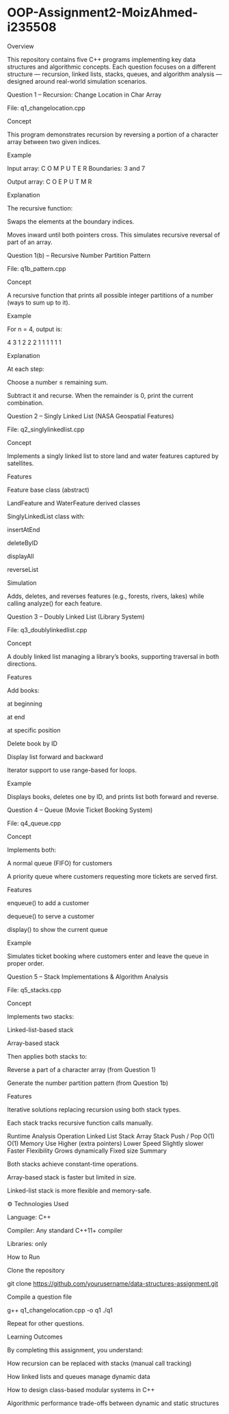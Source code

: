 # OOP-Assignment2-MoizAhmed-i235508
Overview

This repository contains five C++ programs implementing key data structures and algorithmic concepts.
Each question focuses on a different structure — recursion, linked lists, stacks, queues, and algorithm analysis — designed around real-world simulation scenarios.

 Question 1 – Recursion: Change Location in Char Array

File: q1_changelocation.cpp

Concept

This program demonstrates recursion by reversing a portion of a character array between two given indices.

Example

Input array:
C O M P U T E R
Boundaries: 3 and 7

Output array:
C O E P U T M R

Explanation

The recursive function:

Swaps the elements at the boundary indices.

Moves inward until both pointers cross.
This simulates recursive reversal of part of an array.

 Question 1(b) – Recursive Number Partition Pattern

File: q1b_pattern.cpp

Concept

A recursive function that prints all possible integer partitions of a number (ways to sum up to it).

Example

For n = 4, output is:

4
3 1
2 2
2 1 1
1 1 1 1

Explanation

At each step:

Choose a number ≤ remaining sum.

Subtract it and recurse.
When the remainder is 0, print the current combination.

 Question 2 – Singly Linked List (NASA Geospatial Features)

File: q2_singlylinkedlist.cpp

Concept

Implements a singly linked list to store land and water features captured by satellites.

Features

Feature base class (abstract)

LandFeature and WaterFeature derived classes

SinglyLinkedList class with:

insertAtEnd

deleteByID

displayAll

reverseList

Simulation

Adds, deletes, and reverses features (e.g., forests, rivers, lakes) while calling analyze() for each feature.

 Question 3 – Doubly Linked List (Library System)

File: q3_doublylinkedlist.cpp

Concept

A doubly linked list managing a library’s books, supporting traversal in both directions.

Features

Add books:

at beginning

at end

at specific position

Delete book by ID

Display list forward and backward

Iterator support to use range-based for loops.

Example

Displays books, deletes one by ID, and prints list both forward and reverse.

Question 4 – Queue (Movie Ticket Booking System)

File: q4_queue.cpp

Concept

Implements both:

A normal queue (FIFO) for customers

A priority queue where customers requesting more tickets are served first.

Features

enqueue() to add a customer

dequeue() to serve a customer

display() to show the current queue

Example

Simulates ticket booking where customers enter and leave the queue in proper order.

 Question 5 – Stack Implementations & Algorithm Analysis

File: q5_stacks.cpp

Concept

Implements two stacks:

Linked-list-based stack

Array-based stack

Then applies both stacks to:

Reverse a part of a character array (from Question 1)

Generate the number partition pattern (from Question 1b)

Features

Iterative solutions replacing recursion using both stack types.

Each stack tracks recursive function calls manually.

Runtime Analysis
Operation	Linked List Stack	Array Stack
Push / Pop	O(1)	O(1)
Memory Use	Higher (extra pointers)	Lower
Speed	Slightly slower	Faster
Flexibility	Grows dynamically	Fixed size
Summary

Both stacks achieve constant-time operations.

Array-based stack is faster but limited in size.

Linked-list stack is more flexible and memory-safe.

⚙ Technologies Used

Language: C++

Compiler: Any standard C++11+ compiler

Libraries: <iostream> only

 How to Run

Clone the repository

git clone https://github.com/yourusername/data-structures-assignment.git


Compile a question file

g++ q1_changelocation.cpp -o q1
./q1


Repeat for other questions.

 Learning Outcomes

By completing this assignment, you understand:

How recursion can be replaced with stacks (manual call tracking)

How linked lists and queues manage dynamic data

How to design class-based modular systems in C++

Algorithmic performance trade-offs between dynamic and static structures
